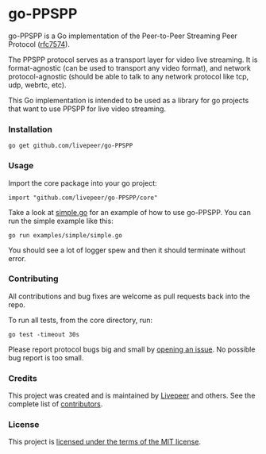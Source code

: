 # go-PPSPP

go-PPSPP is a Go implementation of the Peer-to-Peer Streaming Peer Protocol ([rfc7574](https://tools.ietf.org/html/rfc7574)).

The PPSPP protocol serves as a transport layer for video live streaming.  It is format-agnostic (can be used to transport any video format), and network protocol-agnostic (should be able to talk to any network protocol like tcp, udp, webrtc, etc).

This Go implementation is intended to be used as a library for go projects that want to use PPSPP for live video streaming.

### Installation

`go get github.com/livepeer/go-PPSPP`

### Usage

Import the core package into your go project:

`import "github.com/livepeer/go-PPSPP/core"`

Take a look at [simple.go](examples/simple/simple.go) for an example of how to use go-PPSPP. You can run the simple example like this:

`go run examples/simple/simple.go`

You should see a lot of logger spew and then it should terminate without error.

### Contributing

All contributions and bug fixes are welcome as pull requests back into the repo.

To run all tests, from the core directory, run:

`go test -timeout 30s`

Please report protocol bugs big and small by [opening an issue](https://github.com/livepeer/go-PPSPP/issues/new). No possible bug report is too small.

### Credits

This project was created and is maintained by [Livepeer](https://livepeer.org) and others. See the complete list of [contributors](https://github.com/livepeer/go-PPSPP/contributors).

### License

This project is [licensed under the terms of the MIT license](LICENSE).
